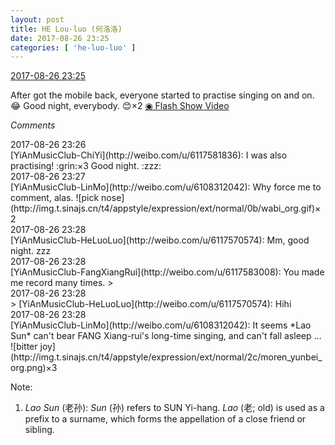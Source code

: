 ```yaml
---
layout: post
title: HE Lou-luo (何洛洛)
date: 2017-08-26 23:25
categories: [ 'he-luo-luo' ]
---
```


<div class="weibo-info">
  <a href="http://weibo.com/6117570574/FiWdxaVIm">2017-08-26 23:25</a>
</div>

After got the mobile back, everyone started to practise singing on and on. :joy: Good night, everybody. :blush:×2 [◉ Flash Show Video](http://www.miaopai.com/show/7fchX~2HiIRki7CLoK59xmd3~LhqshNc.htm)

<!-- more -->

*Comments*

<div class="weibo-info">2017-08-26 23:26</div>
[YiAnMusicClub-ChiYi](http://weibo.com/u/6117581836): I was also practising! :grin:×3 Good night. :zzz:

<div class="weibo-info">2017-08-26 23:27</div>
[YiAnMusicClub-LinMo](http://weibo.com/u/6108312042): Why force me to comment, alas. ![pick nose](http://img.t.sinajs.cn/t4/appstyle/expression/ext/normal/0b/wabi_org.gif)×2

<div class="weibo-info">2017-08-26 23:28</div>
[YiAnMusicClub-HeLuoLuo](http://weibo.com/u/6117570574): Mm, good night. zzz

<div class="weibo-info">2017-08-26 23:28</div>
[YiAnMusicClub-FangXiangRui](http://weibo.com/u/6117583008): You made me record many times.
> <div class="weibo-info">2017-08-26 23:28</div>
> [YiAnMusicClub-HeLuoLuo](http://weibo.com/u/6117570574): Hihi

<div class="weibo-info">2017-08-26 23:28</div>
[YiAnMusicClub-LinMo](http://weibo.com/u/6108312042): It seems *Lao Sun* can't bear FANG Xiang-rui's long-time singing, and can't fall asleep … ![bitter joy](http://img.t.sinajs.cn/t4/appstyle/expression/ext/normal/2c/moren_yunbei_org.png)×3

Note:
1. *Lao Sun* (老孙): *Sun* (孙) refers to SUN Yi-hang. *Lao* (老; old) is used as a prefix to a surname, which forms the appellation of a close friend or sibling.

